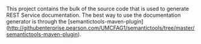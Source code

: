 This project contains the bulk of the source code that is used to generate
REST Service documentation.  The best way to use the documentation generator
is through the [semantictools-maven-plugin] (http://githubenterprise.pearson.com/UMCFAG1/semantictools/tree/master/semantictools-maven-plugin).


